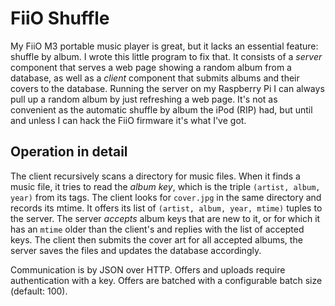 # FiiO Shuffle

My FiiO M3 portable music player is great, but it lacks an essential feature: shuffle by album.
I wrote this little program to fix that.
It consists of a *server* component that serves a web page showing a random album from a database, as well as a *client* component that submits albums and their covers to the database.
Running the server on my Raspberry Pi I can always pull up a random album by just refreshing a web page.
It's not as convenient as the automatic shuffle by album the iPod (RIP) had, but until and unless I can hack the FiiO firmware it's what I've got.

## Operation in detail

The client recursively scans a directory for music files. When it finds a music file, it tries to read the *album key*, which is the triple `(artist, album, year)` from its tags.
The client looks for `cover.jpg` in the same directory and records its mtime.
It offers its list of `(artist, album, year, mtime)` tuples to the server.
The server *accepts* album keys that are new to it, or for which it has an `mtime` older than the client's and replies with the list of accepted keys.
The client then submits the cover art for all accepted albums, the server saves the files and updates the database accordingly.

Communication is by JSON over HTTP.
Offers and uploads require authentication with a key.
Offers are batched with a configurable batch size (default: 100).
